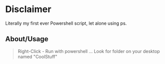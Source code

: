# Disclaimer
Literally my first ever Powershell script, let alone using ps.

## About/Usage
> Right-Click - Run with powershell ... Look for folder on your desktop named "CoolStuff"
